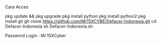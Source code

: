 Cara Acces

pkg update && pkg upgrade
pkg install python
pkg install python2
pkg install git
git clone https://github.com/Mr15XCYBE/Defacer-Indonesia.git
cd Defacer-Indonesia
sh Defacer-Indonesia.sh

Password Login : Mr.15XCyber
